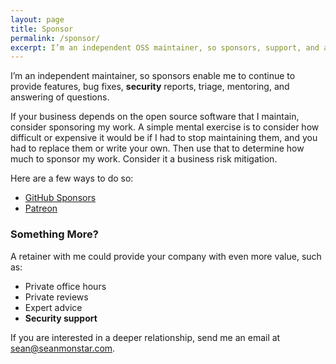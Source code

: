 ```yaml
---
layout: page
title: Sponsor
permalink: /sponsor/
excerpt: I’m an independent OSS maintainer, so sponsors, support, and advising allow me to provide features, bug fixes, security reports, triage, and mentoring.
---
```

I’m an independent maintainer, so sponsors enable me to continue to provide features, bug fixes, **security** reports, triage, mentoring, and answering of questions.

If your business depends on the open source software that I maintain, consider sponsoring my work. A simple mental exercise is to consider how difficult or expensive it would be if I had to stop maintaining them, and you had to replace them or write your own. Then use that to determine how much to sponsor my work. Consider it a business risk mitigation.

Here are a few ways to do so:

- [GitHub Sponsors](https://github.com/sponsors/seanmonstar)
- [Patreon](https://patreon.com/seanmonstar)

### Something More?

A retainer with me could provide your company with even more value, such as:

- Private office hours
- Private reviews
- Expert advice
- **Security support**

If you are interested in a deeper relationship, send me an email at [sean@seanmonstar.com](mailto:sean@seanmonstar.com).
